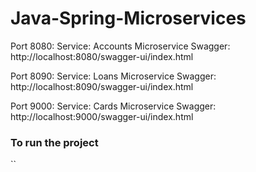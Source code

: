 # Java-Spring-Microservices

Port 8080: 
    Service: Accounts Microservice
    Swagger: http://localhost:8080/swagger-ui/index.html

Port 8090:
    Service: Loans Microservice
    Swagger: http://localhost:8090/swagger-ui/index.html

Port 9000: 
    Service: Cards Microservice
    Swagger: http://localhost:9000/swagger-ui/index.html


### To run the project
``